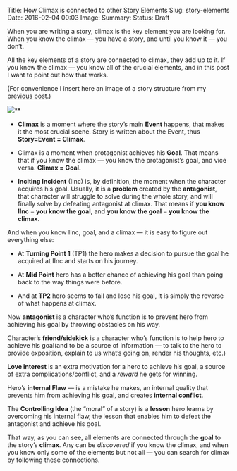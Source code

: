 Title: How Climax is connected to other Story Elements
Slug: story-elements
Date: 2016-02-04 00:03
Image: 
Summary: 
Status: Draft

When you are writing a story, climax is the key element you are looking for. When you know the climax — you have a story, and until you know it — you don’t.

All the key elements of a story are connected to climax, they add up to it. If you know the climax — you know all of the crucial elements, and in this post I want to point out how that works.

(For convenience I insert here an image of a story structure from my [previous post](https://medium.com/@rayalez/story-structure-5da799745034).)

![](https://medium2.global.ssl.fastly.net/max/2054/1*NefyLaPTXueKvHE3UkBa_Q.png)**

* **Climax** is a moment where the story’s main **Event** happens, that makes it the most crucial scene. Story is written about the Event, thus **Story=Event = Climax**.

* Climax is a moment when protagonist achieves his **Goal**. That means that if you know the climax — you know the protagonist’s goal, and vice versa. **Climax = Goal.**

* **Inciting Incident** (IInc) is, by definition, the moment when the character acquires his goal. Usually, it is a **problem** created by the **antagonist**, that character will struggle to solve during the whole story, and will finally solve by defeating antagonist at climax. That means if **you know IInc = you know the goal**, and **you know the goal = you know the climax**.

And when you know IInc, goal, and a climax — it is easy to figure out everything else:

* At **Turning Point 1** (TP1) the hero makes a decision to pursue the goal he acquired at IInc and starts on his journey.

* At **Mid Point** hero has a better chance of achieving his goal than going back to the way things were before.

* And at **TP2** hero seems to fail and lose his goal, it is simply the reverse of what happens at climax.

Now **antagonist** is a character who’s function is to prevent hero from achieving his goal by throwing obstacles on his way.

Character’s **friend/sidekick** is a character who’s function is to help hero to achieve his goal(and to be a source of information — to talk to the hero to provide exposition, explain to us what’s going on, render his thoughts, etc.)

**Love interest** is an extra motivation for a hero to achieve his goal, a source of extra complications/conflict, and a *reward* he gets for winning.

Hero’s **internal Flaw** — is a mistake he makes, an internal quality that prevents him from achieving his goal, and creates **internal conflict**.

The **Controlling Idea** (the “moral” of a story) is a **lesson** hero learns by overcoming his internal flaw, the lesson that enables him to defeat the antagonist and achieve his goal.

That way, as you can see, all elements are connected through the **goal** to the story’s **climax**. Any can be *discovered* if you know the climax, and when you know only some of the elements but not all — you can search for climax by following these connections.
